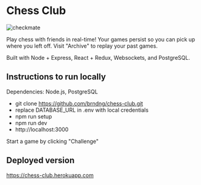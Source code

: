 # Chess Club

![checkmate](https://user-images.githubusercontent.com/31902206/46249044-2622cd00-c3d7-11e8-91b2-ffaaebe8dc4b.gif)

Play chess with friends in real-time! Your games persist so you can pick up where you left off. Visit "Archive" to replay your past games.

Built with Node + Express, React + Redux, Websockets, and PostgreSQL.
## Instructions to run locally

Dependencies: Node.js, PostgreSQL

* git clone https://github.com/brndng/chess-club.git
* replace DATABASE_URL in .env with local credentials
* npm run setup
* npm run dev
* http://localhost:3000

Start a game by clicking "Challenge"
## Deployed version

https://chess-club.herokuapp.com
